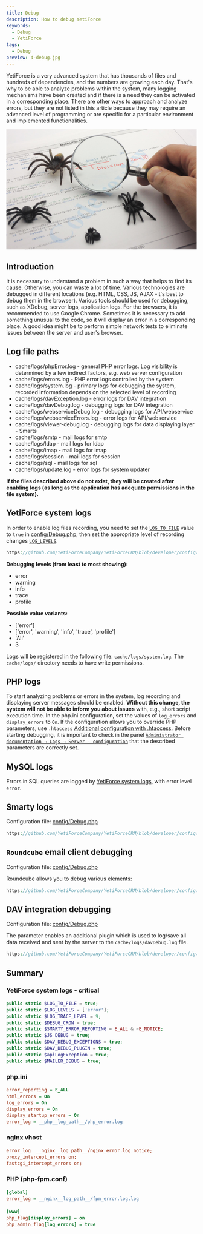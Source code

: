 ```yaml
---
title: Debug
description: How to debug YetiForce
keywords:
  - Debug
  - YetiForce
tags:
  - Debug
preview: 4-debug.jpg
---
```


YetiForce is a very advanced system that has thousands of files and hundreds of dependencies, and the numbers are growing each day. That's why to be able to analyze problems within the system, many logging mechanisms have been created and if there is a need they can be activated in a corresponding place. There are other ways to approach and analyze errors, but they are not listed in this article because they may require an advanced level of programming or are specific for a particular environment and implemented functionalities.

![Debug](4-debug.jpg)

## Introduction

It is necessary to understand a problem in such a way that helps to find its cause. Otherwise, you can waste a lot of time. Various technologies are debugged in different locations (e.g. HTML, CSS, JS, AJAX -it's best to debug them in the browser). Various tools should be used for debugging, such as XDebug, server logs, application logs. For the browsers, it is recommended to use Google Chrome. Sometimes it is necessary to add something unusual to the code, so it will display an error in a corresponding place. A good idea might be to perform simple network tests to eliminate issues between the server and user's browser.

## Log file paths

- cache/logs/phpError.log - general PHP error logs. Log visibility is determined by a few indirect factors, e.g. web server configuration
- cache/logs/errors.log - PHP error logs controlled by the system
- cache/logs/system.log - primary logs for debugging the system, recorded information depends on the selected level of recording
- cache/logs/davException.log - error logs for DAV integration
- cache/logs/davDebug.log - debugging logs for DAV integration
- cache/logs/webserviceDebug.log - debugging logs for API/webservice
- cache/logs/webserviceErrors.log - error logs for API/webservice
- cache/logs/viewer-debug.log - debugging logs for data displaying layer - Smarts
- cache/logs/smtp - mail logs for smtp
- cache/logs/ldap - mail logs for ldap
- cache/logs/imap - mail logs for imap
- cache/logs/session - mail logs for session
- cache/logs/sql - mail logs for sql
- cache/logs/update.log - error logs for system updater

**If the files described above do not exist, they will be created after enabling logs (as long as the application has adequate permissions in the file system).**

## YetiForce system logs

In order to enable log files recording, you need to set the [`LOG_TO_FILE`](https://doc.yetiforce.com/code/classes/Config-Debug.html#property_LOG_TO_FILE) value to `true` in [config/Debug.php](https://github.com/YetiForceCompany/YetiForceCRM/blob/developer/config/Debug.php); then set the appropriate level of recording changes [`LOG_LEVELS`](https://doc.yetiforce.com/code/classes/Config-Debug.html#property_LOG_LEVELS).

```php reference
https://github.com/YetiForceCompany/YetiForceCRM/blob/developer/config/Debug.php#L20-L27
```

**Debugging levels (from least to most showing):**

- error
- warning
- info
- trace
- profile

**Possible value variants:**

- ['error']
- ['error', 'warning', 'info', 'trace', 'profile']
- 'All'
- 3

Logs will be registered in the following file: `cache/logs/system.log`. The `cache/logs/` directory needs to have write permissions.

## PHP logs

To start analyzing problems or errors in the system, log recording and displaying server messages should be enabled. **Without this change, the system will not be able to inform you about issues** with, e.g., short script execution time. In the php.ini configuration, set the values of `log_errors` and `display_errors` to `On`. If the configuration allows you to override PHP parameters, use `.htaccess` [Additional configuration with .htaccess](/introduction/requirements/#additional-configuration-using-htaccess). Before starting debugging, it is important to check in the panel [`Administrator documentation → Logs → Server - configuration`](/administrator-guides/logs/server-configuration) that the described parameters are correctly set.

## MySQL logs

Errors in SQL queries are logged by [YetiForce system logs](#yetiforce-system-logs), with error level `error`.

## Smarty logs

Configuration file: [config/Debug.php](https://github.com/YetiForceCompany/YetiForceCRM/blob/developer/config/Debug.php)

```php reference
https://github.com/YetiForceCompany/YetiForceCRM/blob/developer/config/Debug.php#L71-L75
```

## `Roundcube` email client debugging

Configuration file: [config/Debug.php](https://github.com/YetiForceCompany/YetiForceCRM/blob/developer/config/Debug.php)

Roundcube allows you to debug various elements:

```php reference
https://github.com/YetiForceCompany/YetiForceCRM/blob/developer/config/Debug.php#L114-L145
```

## DAV integration debugging

Configuration file: [config/Debug.php](https://github.com/YetiForceCompany/YetiForceCRM/blob/developer/config/Debug.php)

The parameter enables an additional plugin which is used to log/save all data received and sent by the server to the `cache/logs/davDebug.log` file.

```php reference
https://github.com/YetiForceCompany/YetiForceCRM/blob/developer/config/Debug.php#L105-L109
```

## Summary

### YetiForce system logs - critical

```php
public static $LOG_TO_FILE = true;
public static $LOG_LEVELS = ['error'];
public static $LOG_TRACE_LEVEL = 9;
public static $DEBUG_CRON = true;
public static $SMARTY_ERROR_REPORTING = E_ALL & ~E_NOTICE;
public static $JS_DEBUG = true;
public static $DAV_DEBUG_EXCEPTIONS = true;
public static $DAV_DEBUG_PLUGIN = true;
public static $apiLogException = true;
public static $MAILER_DEBUG = true;
```

### php.ini

```ini
error_reporting = E_ALL
html_errors = On
log_errors = On
display_errors = On
display_startup_errors = On
error_log = __php__log_path__/php_error.log
```

### nginx vhost

```ini
error_log  __nginx__log_path__/nginx_error.log notice;
proxy_intercept_errors on;
fastcgi_intercept_errors on;
```

### PHP (php-fpm.conf)

```ini
[global]
error_log = __nginx__log_path__/fpm_error.log.log

[www]
php_flag[display_errors] = on
php_admin_flag[log_errors] = true
```
